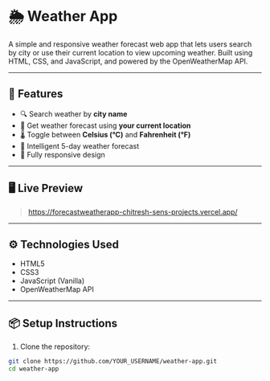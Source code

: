 # 🌦️ Weather App

A simple and responsive weather forecast web app that lets users search by city or use their current location to view upcoming weather. Built using HTML, CSS, and JavaScript, and powered by the OpenWeatherMap API.

---

## 🚀 Features

- 🔍 Search weather by **city name**
- 📍 Get weather forecast using **your current location**
- 🌡️ Toggle between **Celsius (°C)** and **Fahrenheit (°F)**
- 🧠 Intelligent 5-day weather forecast
- 📱 Fully responsive design

---

## 🖥️ Live Preview

> https://forecastweatherapp-chitresh-sens-projects.vercel.app/

---

## ⚙️ Technologies Used

- HTML5
- CSS3
- JavaScript (Vanilla)
- OpenWeatherMap API

---

## 📦 Setup Instructions

1. Clone the repository:

```bash
git clone https://github.com/YOUR_USERNAME/weather-app.git
cd weather-app
